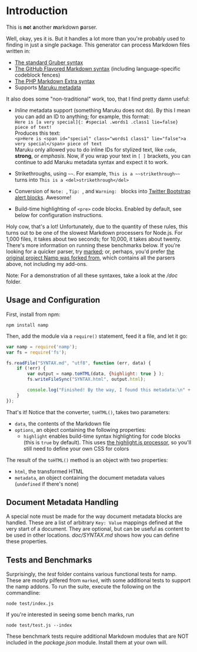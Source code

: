 # Introduction

This is **no**t **a**nother **m**arkdown **p**arser.

Well, okay, yes it is. But it handles a lot more than you're probably used to finding in just a single package. This generator can process Markdown files written in:

* [The standard Gruber syntax](http://daringfireball.net/projects/markdown/)
* [The GitHub Flavored Markdown syntax](http://github.github.com/github-flavored-markdown/) (including language-specific codeblock fences)
* [The PHP Markdown Extra syntax](http://michelf.com/projects/php-markdown/extra/)
* Supports [Maruku metadata](http://maruku.rubyforge.org/maruku.html#meta)

It also does some "non-traditional" work, too, that I find pretty damn useful:

* _Inline_ metadata support (something Maruku does not do). By this I mean you can add an ID to anything; for example, this format:  
 `Here is [a very special]{: #special .words1 .class1 lie=false} piece of text!`  
Produces this text:  
`<p>Here is <span id="special" class="words1 class1" lie="false">a very special</span> piece of text`  
Maruku only allowed you to do inline IDs for stylized text, like `code`, **strong**, or _emphasis_. Now, if you wrap your text in `[ ]` brackets, you can continue to add Maruku metadata syntax and expect it to work.
  
* Strikethroughs, using `~~`. For example, `This is a ~~strikethrough~~` turns into `This is a <del>strikethrough</del>`
* Conversion of `Note: `, `Tip: `, and `Warning: ` blocks into [Twitter Bootstrap alert blocks](http://twitter.github.com/bootstrap/components.html#alerts). Awesome!
* Build-time highlighting of `<pre>` code blocks. Enabled by default, see below for configuration instructions.

Holy cow, that's a lot! Unfortunately, due to the quantity of these rules, this turns out to be one of the slowest Markdown processers for Node.js. For 1,000 files, it takes about two seconds; for 10,000, it takes about twenty. There's more information on running these benchmarks below. If you're looking for a quicker parser, try [marked](https://github.com/chjj/marked); or, perhaps, you'd prefer [the original project Namp was forked from](https://github.com/evilstreak/markdown-js), which contains all the parsers above, not including my add-ons.

Note: For a demonstration of all these syntaxes, take a look at the _/doc_ folder.

## Usage and Configuration

First, install from npm:

	npm install namp

Then, add the module via a `require()` statement, feed it a file, and let it go:

```javascript
var namp = require('namp');
var fs = require('fs');

fs.readFile("SYNTAX.md", "utf8", function (err, data) {
	if (!err) {
		var output = namp.toHTML(data, {highlight: true } );
		fs.writeFileSync("SYNTAX.html", output.html);

		console.log("Finished! By the way, I found this metadata:\n" + require('util').inspect(output.metadata));
	}
});
```

That's it! Notice that the converter, `toHTML()`, takes two parameters:

* `data`, the contents of the Markdown file
* `options`, an object containing the following properties:  
  - `highlight` enables build-time syntax highlighting for code blocks (this is `true` by default). This uses [the highlight.js processor](http://softwaremaniacs.org/soft/highlight/en/), so you'll still need to define your own CSS for colors

The result of the `toHTML()` method is an object with two properties:

* `html`, the transformed HTML
* `metadata`, an object containing the document metadata values (`undefined` if there's none)

## Document Metadata Handling

A special note must be made for the way document metadata blocks are handled. These are a list of arbitrary `Key: Value` mappings defined at the very start of a document. They are optional, but can be useful as content to be used in other locations. _doc/SYNTAX.md_ shows how you can define these properties.

## Tests and Benchmarks

Surprisingly, the _test_ folder contains various functional tests for namp. These are mostly pilfered from `marked`, with some additional tests to support the namp addons. To run the suite, execute the following on the commandline:

	node test/index.js

If you're interested in seeing some bench marks, run

	node test/test.js --index

These benchmark tests require additional Markdown modules that are NOT included in the _package.json_ module. Install them at your own will.
